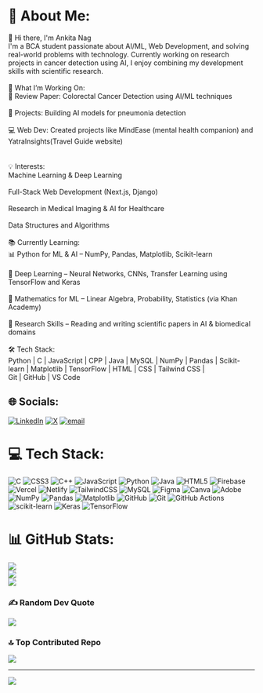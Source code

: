 
# 💫 About Me:
👋 Hi there, I'm Ankita Nag<br>I'm a BCA student passionate about AI/ML, Web Development, and solving real-world problems with technology. Currently working on research projects in cancer detection using AI, I enjoy combining my development skills with scientific research.<br><br>🚀 What I’m Working On:<br>🔬 Review Paper: Colorectal Cancer Detection using AI/ML techniques<br><br>🧠 Projects: Building AI models for pneumonia detection<br><br>💻 Web Dev: Created projects like MindEase (mental health companion) and YatraInsights(Travel Guide website)<br><br><br>💡 Interests:<br>Machine Learning & Deep Learning<br><br>Full-Stack Web Development (Next.js, Django)<br><br>Research in Medical Imaging & AI for Healthcare<br><br>Data Structures and Algorithms<br><br>📚 Currently Learning:<br>📊 Python for ML & AI – NumPy, Pandas, Matplotlib, Scikit-learn<br><br>🧠 Deep Learning – Neural Networks, CNNs, Transfer Learning using TensorFlow and Keras<br><br>🧮 Mathematics for ML – Linear Algebra, Probability, Statistics (via Khan Academy)<br><br>📄 Research Skills – Reading and writing scientific papers in AI & biomedical domains<br><br>🛠️ Tech Stack:<br>Python | C | JavaScript | CPP | Java | MySQL | NumPy | Pandas | Scikit-learn | Matplotlib | TensorFlow | HTML | CSS | Tailwind CSS |<br>Git | GitHub | VS Code


## 🌐 Socials:
[![LinkedIn](https://img.shields.io/badge/LinkedIn-%230077B5.svg?logo=linkedin&logoColor=white)](https://linkedin.com/in/www.linkedin.com/in/ankita-nag-831b23285) [![X](https://img.shields.io/badge/X-black.svg?logo=X&logoColor=white)](https://x.com/@Ankeetaa1411) [![email](https://img.shields.io/badge/Email-D14836?logo=gmail&logoColor=white)](mailto:ankeeta3@gmail.com) 

# 💻 Tech Stack:
![C](https://img.shields.io/badge/c-%2300599C.svg?style=for-the-badge&logo=c&logoColor=white) ![CSS3](https://img.shields.io/badge/css3-%231572B6.svg?style=for-the-badge&logo=css3&logoColor=white) ![C++](https://img.shields.io/badge/c++-%2300599C.svg?style=for-the-badge&logo=c%2B%2B&logoColor=white) ![JavaScript](https://img.shields.io/badge/javascript-%23323330.svg?style=for-the-badge&logo=javascript&logoColor=%23F7DF1E) ![Python](https://img.shields.io/badge/python-3670A0?style=for-the-badge&logo=python&logoColor=ffdd54) ![Java](https://img.shields.io/badge/java-%23ED8B00.svg?style=for-the-badge&logo=openjdk&logoColor=white) ![HTML5](https://img.shields.io/badge/html5-%23E34F26.svg?style=for-the-badge&logo=html5&logoColor=white) ![Firebase](https://img.shields.io/badge/firebase-%23039BE5.svg?style=for-the-badge&logo=firebase) ![Vercel](https://img.shields.io/badge/vercel-%23000000.svg?style=for-the-badge&logo=vercel&logoColor=white) ![Netlify](https://img.shields.io/badge/netlify-%23000000.svg?style=for-the-badge&logo=netlify&logoColor=#00C7B7) ![TailwindCSS](https://img.shields.io/badge/tailwindcss-%2338B2AC.svg?style=for-the-badge&logo=tailwind-css&logoColor=white) ![MySQL](https://img.shields.io/badge/mysql-4479A1.svg?style=for-the-badge&logo=mysql&logoColor=white) ![Figma](https://img.shields.io/badge/figma-%23F24E1E.svg?style=for-the-badge&logo=figma&logoColor=white) ![Canva](https://img.shields.io/badge/Canva-%2300C4CC.svg?style=for-the-badge&logo=Canva&logoColor=white) ![Adobe](https://img.shields.io/badge/adobe-%23FF0000.svg?style=for-the-badge&logo=adobe&logoColor=white) ![NumPy](https://img.shields.io/badge/numpy-%23013243.svg?style=for-the-badge&logo=numpy&logoColor=white) ![Pandas](https://img.shields.io/badge/pandas-%23150458.svg?style=for-the-badge&logo=pandas&logoColor=white) ![Matplotlib](https://img.shields.io/badge/Matplotlib-%23ffffff.svg?style=for-the-badge&logo=Matplotlib&logoColor=black) ![GitHub](https://img.shields.io/badge/github-%23121011.svg?style=for-the-badge&logo=github&logoColor=white) ![Git](https://img.shields.io/badge/git-%23F05033.svg?style=for-the-badge&logo=git&logoColor=white) ![GitHub Actions](https://img.shields.io/badge/github%20actions-%232671E5.svg?style=for-the-badge&logo=githubactions&logoColor=white) ![scikit-learn](https://img.shields.io/badge/scikit--learn-%23F7931E.svg?style=for-the-badge&logo=scikit-learn&logoColor=white) ![Keras](https://img.shields.io/badge/Keras-%23D00000.svg?style=for-the-badge&logo=Keras&logoColor=white) ![TensorFlow](https://img.shields.io/badge/TensorFlow-%23FF6F00.svg?style=for-the-badge&logo=TensorFlow&logoColor=white)
# 📊 GitHub Stats:
![](https://github-readme-stats.vercel.app/api?username=ankita14-p&theme=dark&hide_border=false&include_all_commits=true&count_private=true)<br/>
![](https://nirzak-streak-stats.vercel.app/?user=ankita14-p&theme=dark&hide_border=false)<br/>
![](https://github-readme-stats.vercel.app/api/top-langs/?username=ankita14-p&theme=dark&hide_border=false&include_all_commits=true&count_private=true&layout=compact)

### ✍️ Random Dev Quote
![](https://quotes-github-readme.vercel.app/api?type=horizontal&theme=radical)

### 🔝 Top Contributed Repo
![](https://github-contributor-stats.vercel.app/api?username=ankita14-p&limit=5&theme=dark&combine_all_yearly_contributions=true)

---
[![](https://visitcount.itsvg.in/api?id=ankita14-p&icon=0&color=0)](https://visitcount.itsvg.in)

<!-- Proudly created with GPRM ( https://gprm.itsvg.in ) -->






